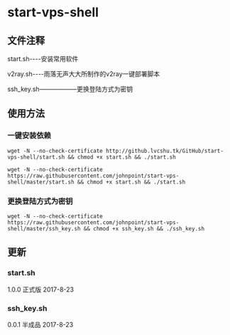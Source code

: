 # start-vps-shell #

## 文件注释 ##

start.sh----安装常用软件

v2ray.sh----雨落无声大大所制作的v2ray一键部署脚本

ssh_key.sh——————更换登陆方式为密钥

## 使用方法 ##

### 一键安装依赖 ###

`wget -N --no-check-certificate http://github.lvcshu.tk/GitHub/start-vps-shell/start.sh && chmod +x start.sh && ./start.sh`

`wget -N --no-check-certificate https://raw.githubusercontent.com/johnpoint/start-vps-shell/master/start.sh && chmod +x start.sh && ./start.sh`

### 更换登陆方式为密钥 ###
`wget -N --no-check-certificate https://raw.githubusercontent.com/johnpoint/start-vps-shell/master/ssh_key.sh && chmod +x ssh_key.sh && ./ssh_key.sh`

## 更新 ##

### start.sh ###
1.0.0 正式版 2017-8-23

### ssh_key.sh ###
0.0.1 半成品 2017-8-23
